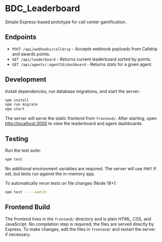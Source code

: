 # BDC_Leaderboard

Simple Express-based prototype for call center gamification.

## Endpoints

- `POST /api/webhooks/calldrip` - Accepts webhook payloads from Calldrip and awards points.
- `GET /api/leaderboard` - Returns current leaderboard sorted by points.
- `GET /api/agents/:agentId/dashboard` - Returns stats for a given agent.

## Development

Install dependencies, run database migrations, and start the server:

```bash
npm install
npm run migrate
npm start
```

The server will serve the static frontend from `frontend/`. After starting,
open [http://localhost:3000](http://localhost:3000) to view the leaderboard
and agent dashboards.

## Testing

Run the test suite:

```bash
npm test
```

No additional environment variables are required. The server will use `PORT` if set, but tests run against the in-memory app.

To automatically rerun tests on file changes (Node 18+):

```bash
npm test -- --watch
```

## Frontend Build

The frontend lives in the `frontend/` directory and is plain HTML, CSS, and
JavaScript. No compilation step is required; the files are served directly by
Express. To make changes, edit the files in `frontend/` and restart the server
if necessary.
